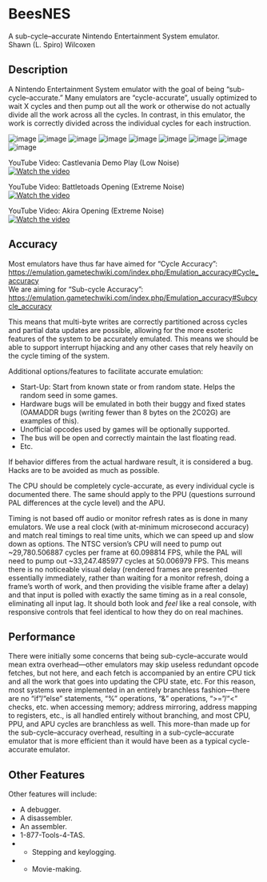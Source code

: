 # BeesNES
A sub-cycle–accurate Nintendo Entertainment System emulator.
<br>Shawn (L. Spiro) Wilcoxen  

## Description
A Nintendo Entertainment System emulator with the goal of being “sub-cycle–accurate.” Many emulators are “cycle-accurate”, usually optimized to wait X cycles and then pump out all the work or otherwise do not actually divide all the work across all the cycles. In contrast, in this emulator, the work is correctly divided across the individual cycles for each instruction.

![image](https://user-images.githubusercontent.com/7362666/211444553-cb95e2d5-1ac4-43cf-8146-55e155d7cbd6.png)
![image](https://user-images.githubusercontent.com/7362666/211444733-ee658c92-427e-407d-8524-d493a1dd520f.png)
![image](https://user-images.githubusercontent.com/7362666/211444928-6071119a-6c90-4086-a232-4c427bfa89a2.png)
![image](https://user-images.githubusercontent.com/7362666/211445283-ed68fc99-f856-4ca1-8762-598a801f8997.png)
![image](https://user-images.githubusercontent.com/7362666/211445534-eb06f929-0457-4a18-8f62-5788fe7a6d60.png)
![image](https://user-images.githubusercontent.com/7362666/211445739-855bc0b7-558b-42a3-99ce-f0a680368962.png)
![image](https://user-images.githubusercontent.com/7362666/211446083-e5ff2703-3bc2-401d-b472-68c8036c2fb9.png)
![image](https://user-images.githubusercontent.com/7362666/211446153-0b54ab3d-5476-468f-bcf8-97ec62ba4dd1.png)
![image](https://user-images.githubusercontent.com/7362666/211446221-22992f29-9d23-4c7e-9f85-6380c9f03259.png)


YouTube Video: Castlevania Demo Play (Low Noise)<br>
[![Watch the video](https://img.youtube.com/vi/HyLtecKOjLM/hqdefault.jpg)](https://www.youtube.com/watch?v=HyLtecKOjLM&list=PLM2QRzvCtV12TZcpXrUm1LQnyCgHy5Uxa&index=7) <br>


YouTube Video: Battletoads Opening (Extreme Noise)<br>
[![Watch the video](https://img.youtube.com/vi/K3sVkZFxkvs/hqdefault.jpg)](https://www.youtube.com/watch?v=K3sVkZFxkvs&list=PLM2QRzvCtV12TZcpXrUm1LQnyCgHy5Uxa&index=6)


YouTube Video: Akira Opening (Extreme Noise)<br>
[![Watch the video](https://img.youtube.com/vi/mSZlMw0cPEY/maxresdefault.jpg)](https://www.youtube.com/watch?v=mSZlMw0cPEY&list=PLM2QRzvCtV12TZcpXrUm1LQnyCgHy5Uxa&index=4)

## Accuracy
Most emulators have thus far have aimed for “Cycle Accuracy”: https://emulation.gametechwiki.com/index.php/Emulation_accuracy#Cycle_accuracy  
We are aiming for “Sub-cycle Accuracy”: https://emulation.gametechwiki.com/index.php/Emulation_accuracy#Subcycle_accuracy  
	
This means that multi-byte writes are correctly partitioned across cycles and partial data updates are possible, allowing for the more esoteric features of the system to be accurately emulated.  This means we should be able to support interrupt hijacking and any other cases that rely heavily on the cycle timing of the system.  

Additional options/features to facilitate accurate emulation:  
* Start-Up: Start from known state or from random state.  Helps the random seed in some games.  
* Hardware bugs will be emulated in both their buggy and fixed states (OAMADDR bugs (writing fewer than 8 bytes on the 2C02G) are examples of this).  
* Unofficial opcodes used by games will be optionally supported.  
* The bus will be open and correctly maintain the last floating read.  
* Etc.  

If behavior differes from the actual hardware result, it is considered a bug.  Hacks are to be avoided as much as possible.

The CPU should be completely cycle-accurate, as every individual cycle is documented there. The same should apply to the PPU (questions surround PAL differences at the cycle level) and the APU.

Timing is not based off audio or monitor refresh rates as is done in many emulators. We use a real clock (with at-minimum microsecond accuracy) and match real timings to real time units, which we can speed up and slow down as options.  The NTSC version’s CPU will need to pump out ~29,780.506887 cycles per frame at 60.098814 FPS, while the PAL will need to pump out ~33,247.485977 cycles at 50.006979 FPS.  This means there is no noticeable visual delay (rendered frames are presented essentially immediately, rather than waiting for a monitor refresh, doing a frame’s worth of work, and then providing the visible frame after a delay) and that input is polled with exactly the same timing as in a real console, eliminating all input lag.  It should both look and _feel_ like a real console, with responsive controls that feel identical to how they do on real machines.

## Performance
There were initially some concerns that being sub-cycle–accurate would mean extra overhead—other emulators may skip useless redundant opcode fetches, but not here, and each fetch is accompanied by an entire CPU tick and all the work that goes into updating the CPU state, etc.  For this reason, most systems were implemented in an entirely branchless fashion—there are no “if”/“else” statements, “%” operations, “&” operations, “>=”/“<” checks, etc. when accessing memory; address mirroring, address mapping to registers, etc., is all handled entirely without branching, and most CPU, PPU, and APU cycles are branchless as well.  This more-than made up for the sub-cycle–accuracy overhead, resulting in a sub-cycle–accurate emulator that is more efficient than it would have been as a typical cycle-accurate emulator.

## Other Features
Other features will include:  
* A debugger.  
* A disassembler.  
* An assembler.  
* 1-877-Tools-4-TAS.  
* * Stepping and keylogging.  
* * Movie-making.  
